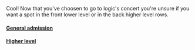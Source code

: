 Cool! Now that you've choosen to go to logic's concert you're unsure if you want a spot in the front lower level or in the
back higher level rows.  

#### [General admission](general-admission.md)
#### [Higher level](hihher-level.md)